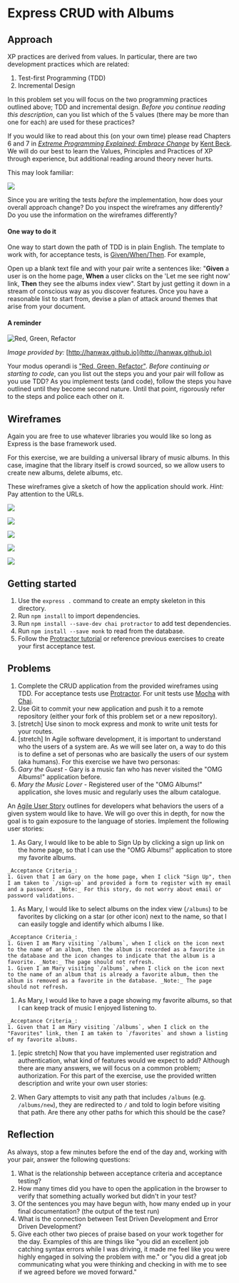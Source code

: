 # Express CRUD with Albums

## Approach

XP practices are derived from values. In particular, there are two development practices which are related:

  1. Test-first Programming (TDD)
  1. Incremental Design

In this problem set you will focus on the two programming practices outlined above; TDD and incremental design. _Before you continue reading this description_, can you list which of the 5 values (there may be more than one for each) are used for these practices?

If you would like to read about this (on your own time) please read Chapters 6 and 7 in [_Extreme Programming Explained: Embrace Change_](http://www.amazon.com/Extreme-Programming-Explained-Embrace-Edition/dp/0321278658) by [Kent Beck](https://en.wikipedia.org/wiki/Kent_Beck). We will do our best to learn the Values, Principles and Practices of XP through experience, but additional reading around theory never hurts.

This may look familiar:

![](wireframes/album-root-path.png)

Since you are writing the tests _before_ the implementation, how does your overall approach change? Do you inspect the wireframes any differently? Do you use the information on the wireframes differently?

#### One way to do it

One way to start down the path of TDD is in plain English. The template to work with, for acceptance tests, is [Given/When/Then](http://martinfowler.com/bliki/GivenWhenThen.html). For example,

Open up a blank text file and with your pair write a sentences like: "**Given** a user is on the home page, **When** a user clicks on the 'Let me see right now' link, **Then** they see the albums index view". Start by just getting it down in a stream of conscious way as you discover features. Once you have a reasonable list to start from, devise a plan of attack around themes that arise from your document.

#### A reminder

![Red, Green, Refactor](http://hanwax.github.io/assets/tdd_flow.png)

_Image provided by:_ [http://hanwax.github.io](http://hanwax.github.io)

Your modus operandi is ["Red, Green, Refactor"](http://www.santeon.com/insight-blog/video-and-article/33-insight-blog/video-and-article/229-test-driven-development-red-green-refactor#.VwYg2RIrKEI). _Before continuing or starting to code_, can you list out the steps you and your pair will follow as you use TDD? As you implement tests (and code), follow the steps you have outlined until they become second nature. Until that point, rigorously refer to the steps and police each other on it.

## Wireframes

Again you are free to use whatever libraries you would like so long as Express is the base framework used.

For this exercise, we are building a universal library of music albums. In this case, imagine that the library itself is crowd sourced, so we allow users to create new albums, delete albums, etc.

These wireframes give a sketch of how the application should work. _Hint:_ Pay attention to the URLs.

![](wireframes/album-root-path.png)

![](wireframes/album-index.png)

![](wireframes/album-new.png)

![](wireframes/album-show.png)

![](wireframes/album-edit.png)

## Getting started

1. Use the `express .` command to create an empty skeleton in this directory.
1. Run `npm install` to import dependencies.
1. Run `npm install --save-dev chai protractor` to add test dependencies.
1. Run `npm install --save monk` to read from the database.
1. Follow the [Protractor tutorial](http://www.protractortest.org/#/tutorial) or reference previous exercises to create your first acceptance test.

## Problems

1. Complete the CRUD application from the provided wireframes using TDD. For acceptance tests use [Protractor](https://angular.github.io/protractor/#/). For unit tests use [Mocha](https://mochajs.org/) with [Chai](http://chaijs.com/).
1. Use Git to commit your new application and push it to a remote repository (either your fork of this problem set or a new repository).
1. [stretch] Use sinon to mock express and monk to write unit tests for your routes.
1. [stretch] In Agile software development, it is important to understand who the users of a system are. As we will see later on, a way to do this is to define a set of personas who are basically the users of our system (aka humans). For this exercise we have two personas:
  1. _Gary the Guest_ - Gary is a music fan who has never visited the "OMG Albums!" application before.
  1. _Mary the Music Lover_ - Registered user of the "OMG Albums!" application, she loves music and regularly uses the album catalogue.

  An [Agile User Story](http://searchsoftwarequality.techtarget.com/definition/user-story) outlines for developers what behaviors the users of a given system would like to have. We will go over this in depth, for now the goal is to gain exposure to the language of stories. Implement the following user stories:

  1. As Gary, I would like to be able to Sign Up by clicking a sign up link on the home page, so that I can use the "OMG Albums!" application to store my favorite albums.

    _Acceptance Criteria_:
    1. Given that I am Gary on the home page, when I click "Sign Up", then I am taken to `/sign-up` and provided a form to register with my email and a password. _Note:_ For this story, do not worry about email or password validations.

  1. As Mary, I would like to select albums on the index view (`/albums`) to be favorites by clicking on a star (or other icon) next to the name, so that I can easily toggle and identify which albums I like.

    _Acceptance Criteria_:
    1. Given I am Mary visiting `/albums`, when I click on the icon next to the name of an album, then the album is recorded as a favorite in the database and the icon changes to indicate that the album is a favorite. _Note:_ The page should not refresh.
    1. Given I am Mary visiting `/albums`, when I click on the icon next to the name of an album that is already a favorite album, then the album is removed as a favorite in the database. _Note:_ The page should not refresh.

  1. As Mary, I would like to have a page showing my favorite albums, so that I can keep track of music I enjoyed listening to.

    _Acceptance Criteria_:
    1. Given that I am Mary visiting `/albums`, when I click on the "Favorites" link, then I am taken to `/favorites` and shown a listing of my favorite albums.

1. [epic stretch] Now that you have implemented user registration and authentication, what kind of features would we expect to add? Although there are many answers, we will focus on a common problem; authorization. For this part of the exercise, use the provided written description and write your own user stories:

  1. When Gary attempts to visit any path that includes `/albums` (e.g. `/albums/new`), they are redirected to `/` and told to login before visiting that path. Are there any other paths for which this should be the case?

## Reflection

As always, stop a few minutes before the end of the day and, working with your pair, answer the following questions:

1. What is the relationship between acceptance criteria and acceptance testing?
1. How many times did you have to open the application in the browser to verify that something actually worked but didn't in your test?
1. Of the sentences you may have begun with, how many ended up in your final documentation? (the output of the test run)
1. What is the connection between Test Driven Development and Error Driven Development?
1. Give each other two pieces of praise based on your work together for the day. Examples of this are things like "you did an excellent job catching syntax errors while I was driving, it made me feel like you were highly engaged in solving the problem with me." or "you did a great job communicating what you were thinking and checking in with me to see if we agreed before we moved forward."
